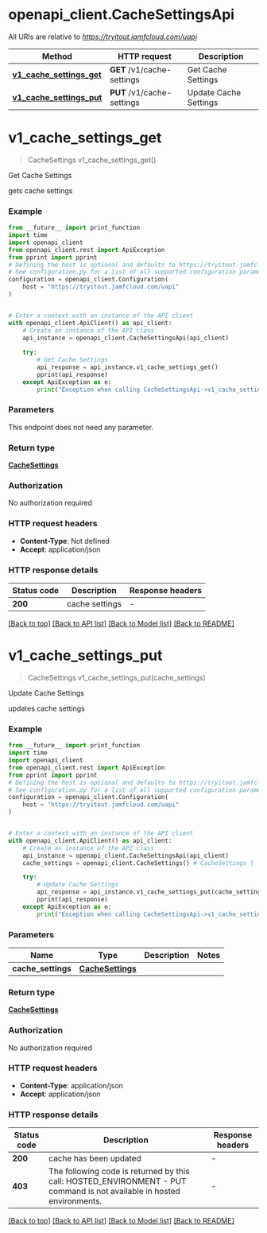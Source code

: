 # openapi_client.CacheSettingsApi

All URIs are relative to *https://tryitout.jamfcloud.com/uapi*

Method | HTTP request | Description
------------- | ------------- | -------------
[**v1_cache_settings_get**](CacheSettingsApi.md#v1_cache_settings_get) | **GET** /v1/cache-settings | Get Cache Settings 
[**v1_cache_settings_put**](CacheSettingsApi.md#v1_cache_settings_put) | **PUT** /v1/cache-settings | Update Cache Settings 


# **v1_cache_settings_get**
> CacheSettings v1_cache_settings_get()

Get Cache Settings 

gets cache settings

### Example

```python
from __future__ import print_function
import time
import openapi_client
from openapi_client.rest import ApiException
from pprint import pprint
# Defining the host is optional and defaults to https://tryitout.jamfcloud.com/uapi
# See configuration.py for a list of all supported configuration parameters.
configuration = openapi_client.Configuration(
    host = "https://tryitout.jamfcloud.com/uapi"
)


# Enter a context with an instance of the API client
with openapi_client.ApiClient() as api_client:
    # Create an instance of the API class
    api_instance = openapi_client.CacheSettingsApi(api_client)
    
    try:
        # Get Cache Settings 
        api_response = api_instance.v1_cache_settings_get()
        pprint(api_response)
    except ApiException as e:
        print("Exception when calling CacheSettingsApi->v1_cache_settings_get: %s\n" % e)
```

### Parameters
This endpoint does not need any parameter.

### Return type

[**CacheSettings**](CacheSettings.md)

### Authorization

No authorization required

### HTTP request headers

 - **Content-Type**: Not defined
 - **Accept**: application/json

### HTTP response details
| Status code | Description | Response headers |
|-------------|-------------|------------------|
**200** | cache settings |  -  |

[[Back to top]](#) [[Back to API list]](../README.md#documentation-for-api-endpoints) [[Back to Model list]](../README.md#documentation-for-models) [[Back to README]](../README.md)

# **v1_cache_settings_put**
> CacheSettings v1_cache_settings_put(cache_settings)

Update Cache Settings 

updates cache settings 

### Example

```python
from __future__ import print_function
import time
import openapi_client
from openapi_client.rest import ApiException
from pprint import pprint
# Defining the host is optional and defaults to https://tryitout.jamfcloud.com/uapi
# See configuration.py for a list of all supported configuration parameters.
configuration = openapi_client.Configuration(
    host = "https://tryitout.jamfcloud.com/uapi"
)


# Enter a context with an instance of the API client
with openapi_client.ApiClient() as api_client:
    # Create an instance of the API class
    api_instance = openapi_client.CacheSettingsApi(api_client)
    cache_settings = openapi_client.CacheSettings() # CacheSettings | 

    try:
        # Update Cache Settings 
        api_response = api_instance.v1_cache_settings_put(cache_settings)
        pprint(api_response)
    except ApiException as e:
        print("Exception when calling CacheSettingsApi->v1_cache_settings_put: %s\n" % e)
```

### Parameters

Name | Type | Description  | Notes
------------- | ------------- | ------------- | -------------
 **cache_settings** | [**CacheSettings**](CacheSettings.md)|  | 

### Return type

[**CacheSettings**](CacheSettings.md)

### Authorization

No authorization required

### HTTP request headers

 - **Content-Type**: application/json
 - **Accept**: application/json

### HTTP response details
| Status code | Description | Response headers |
|-------------|-------------|------------------|
**200** | cache has been updated |  -  |
**403** | The following code is returned by this call: HOSTED_ENVIRONMENT - PUT command is not available in hosted environments.  |  -  |

[[Back to top]](#) [[Back to API list]](../README.md#documentation-for-api-endpoints) [[Back to Model list]](../README.md#documentation-for-models) [[Back to README]](../README.md)

